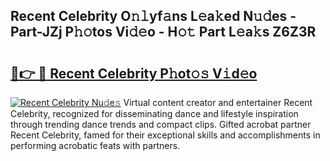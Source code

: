 ## Recent Celebrity O𝚗𝚕yf𝚊ns L𝚎a𝚔ed N𝚞𝚍es - Part-JZj P𝚑𝚘tos Vi𝚍𝚎o - H𝚘𝚝 Part L𝚎a𝚔s Z6Z3R

# <h2><a href="http://kf6e7q.oniu.top/?m=Recent+Celebrity">🔗👉 🔴 Recent Celebrity P𝚑ot𝚘𝚜 V𝚒d𝚎o</a></h2>

[![Recent Celebrity Nu𝚍e𝚜](https://i.imgur.com/0qMVB7G.gif)](http://kf6e7q.oniu.top/?m=Recent+Celebrity)
Virtual content creator and entertainer Recent Celebrity, recognized for disseminating dance and lifestyle inspiration through trending dance trends and compact clips. Gifted acrobat partner Recent Celebrity, famed for their exceptional skills and accomplishments in performing acrobatic feats with partners.  
